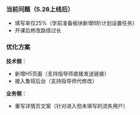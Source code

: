 
### 当前问题（5.28上线后）
- 填写率仅25%（学前准备板块新增6阶计划设置任务）
- 开课后修改路径过长
### 优化方案
**技术侧**：
- 新增H5页面（支持指导师直接发送链接）
- 接入鲁班后台（支持指导师代修改）

**业务侧**：
- 重写详情页文案（针对进入但未填写的流失用户）